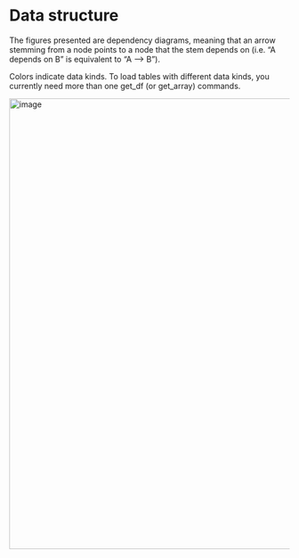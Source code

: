 # Data structure

The figures presented are dependency diagrams, meaning that an arrow stemming from a node points to a node that the stem depends on (i.e. “A depends on B” is equivalent to “A —> B”).

Colors indicate data kinds. To load tables with different data kinds, you currently need more than one get_df (or get_array) commands.

<img width="2121" height="809" alt="image" src="https://github.com/user-attachments/assets/2652a741-9a90-49ce-b2f3-db1f53950c76" />

